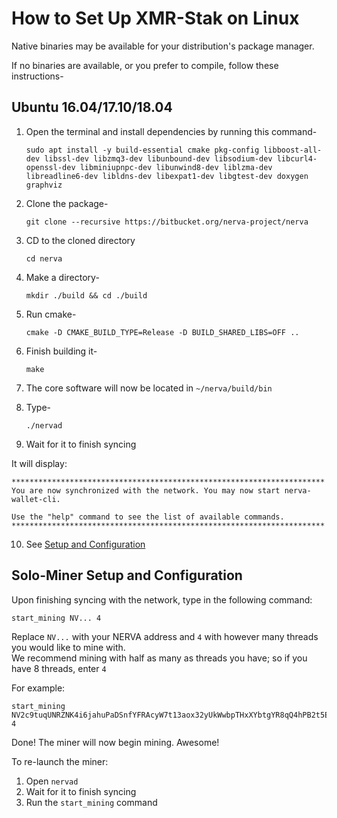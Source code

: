 # How to Set Up XMR-Stak on Linux

Native binaries may be available for your distribution's package manager.

If no binaries are available, or you prefer to compile, follow these instructions-

## Ubuntu 16.04/17.10/18.04<a name="ubuntu-16-04"></a>

1.  Open the terminal and install dependencies by running this command-

    ```
    sudo apt install -y build-essential cmake pkg-config libboost-all-dev libssl-dev libzmq3-dev libunbound-dev libsodium-dev libcurl4-openssl-dev libminiupnpc-dev libunwind8-dev liblzma-dev libreadline6-dev libldns-dev libexpat1-dev libgtest-dev doxygen graphviz
    ```

2.  Clone the package-

    `git clone --recursive https://bitbucket.org/nerva-project/nerva`

3. CD to the cloned directory

    `cd nerva`

5.  Make a directory-

    `mkdir ./build && cd ./build`

6.  Run cmake-

    `cmake -D CMAKE_BUILD_TYPE=Release -D BUILD_SHARED_LIBS=OFF ..`

7.  Finish building it-

    `make`

8.  The core software will now be located in `~/nerva/build/bin`

9.  Type-

    `./nervad`

10. Wait for it to finish syncing

It will display:

```
**********************************************************************
You are now synchronized with the network. You may now start nerva-wallet-cli.

Use the "help" command to see the list of available commands.
**********************************************************************
```

10. See [Setup and Configuration](#setup-and-config)

## Solo-Miner Setup and Configuration<a name="setup-and-config"></a>

Upon finishing syncing with the network, type in the following command:

```
start_mining NV... 4
```
Replace `NV...` with your NERVA address and `4` with however many threads you would like to mine with.  
We recommend mining with half as many as threads you have; so if you have 8 threads, enter `4`

For example:

```
start_mining NV2c9tuqUNRZNK4i6jahuPaDSnfYFRAcyW7t13aox32yUkWwbpTHxXYbtgYR8qQ4hPB2t5EqJZwt7fS1kyHvrHap1GrFt6fM8 4
```

Done! The miner will now begin mining. Awesome!

To re-launch the miner:  
1. Open `nervad`
2. Wait for it to finish syncing
3. Run the `start_mining` command